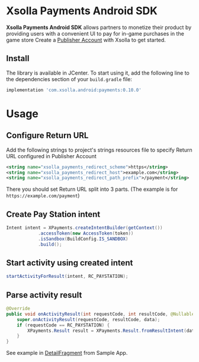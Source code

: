 # Xsolla Payments Android SDK

**Xsolla Payments Android SDK** allows partners to monetize their product by providing users with a convenient UI to pay for in-game purchases in the game store Create a  [Publisher Account](https://publisher.xsolla.com/signup?store_type=sdk) with Xsolla to get started.

## Install
The library is available in JCenter. To start using it, add the following line to the dependencies section of your `build.gradle` file:

```groovy
implementation 'com.xsolla.android:payments:0.10.0'
```

# Usage

## Configure Return URL
Add the following strings to project's strings resources file to specify Return URL configured in Publisher Account 
```xml
<string name="xsolla_payments_redirect_scheme">https</string>
<string name="xsolla_payments_redirect_host">example.com</string>
<string name="xsolla_payments_redirect_path_prefix">/payment</string>
```
There you should set Return URL split into 3 parts. (The example is for `https://example.com/payment`)

## Create Pay Station intent

```java
Intent intent = XPayments.createIntentBuilder(getContext())
            .accessToken(new AccessToken(token))
            .isSandbox(BuildConfig.IS_SANDBOX)
            .build();
```

## Start activity using created intent

```java
startActivityForResult(intent, RC_PAYSTATION);
```

## Parse activity result

```java
@Override
public void onActivityResult(int requestCode, int resultCode, @Nullable Intent data) {
    super.onActivityResult(requestCode, resultCode, data);
    if (requestCode == RC_PAYSTATION) {
        XPayments.Result result = XPayments.Result.fromResultIntent(data);
    }
}
```

See example in [DetailFragment](https://github.com/xsolla/store-android-sdk/blob/master/app/src/main/java/com/xsolla/android/storesdkexample/fragments/DetailFragment.java) from Sample App.

